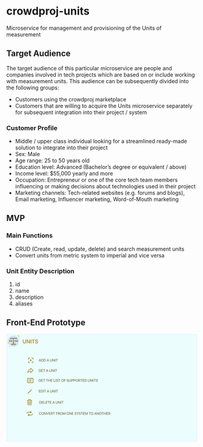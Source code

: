 # crowdproj-units
Microservice for management and provisioning of the Units of measurement

## Target Audience
The target audience of this particular microservice are people and companies involved in tech projects which are based on
or include working with measurement units. This audience can be subsequently divided into the following groups:

- Customers using the crowdproj marketplace
- Customers that are willing to acquire the Units microservice separately for subsequent integration into their project / system  

### Customer Profile
- Middle / upper class individual looking for a streamlined ready-made solution to integrate into their project
- Sex: Male
- Age range: 25 to 50 years old
- Education level: Advanced (Bachelor’s degree or equivalent / above)
- Income level: $55,000 yearly and more
- Occupation: Entrepreneur or one of the core tech team members influencing or making decisions about technologies used in their project
- Marketing channels: Tech-related websites (e.g. forums and blogs), Email marketing, Influencer marketing, Word-of-Mouth marketing

## MVP

### Main Functions
- CRUD (Create, read, update, delete) and search measurement units
- Convert units from metric system to imperial and vice versa

### Unit Entity Description
1. id
2. name
3. description
4. aliases

## Front-End Prototype

![](docs/images/fe-units.jpeg)